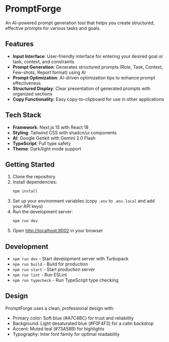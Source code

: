 # PromptForge

An AI-powered prompt generation tool that helps you create structured, effective prompts for various tasks and goals.

## Features

- **Input Interface**: User-friendly interface for entering your desired goal or task, context, and constraints
- **Prompt Generation**: Generates structured prompts (Role, Task, Context, Few-shots, Report format) using AI
- **Prompt Optimization**: AI-driven optimization tips to enhance prompt effectiveness
- **Structured Display**: Clear presentation of generated prompts with organized sections
- **Copy Functionality**: Easy copy-to-clipboard for use in other applications

## Tech Stack

- **Framework**: Next.js 15 with React 18
- **Styling**: Tailwind CSS with shadcn/ui components
- **AI**: Google Genkit with Gemini 2.0 Flash
- **TypeScript**: Full type safety
- **Theme**: Dark/light mode support

## Getting Started

1. Clone the repository
2. Install dependencies:
   ```bash
   npm install
   ```
3. Set up your environment variables (copy `.env` to `.env.local` and add your API keys)
4. Run the development server:
   ```bash
   npm run dev
   ```
5. Open [http://localhost:9002](http://localhost:9002) in your browser

## Development

- `npm run dev` - Start development server with Turbopack
- `npm run build` - Build for production
- `npm run start` - Start production server
- `npm run lint` - Run ESLint
- `npm run typecheck` - Run TypeScript type checking

## Design

PromptForge uses a clean, professional design with:
- Primary color: Soft blue (#A7C4BC) for trust and reliability
- Background: Light desaturated blue (#F0F4F3) for a calm backdrop
- Accent: Muted teal (#73A58B) for highlights
- Typography: Inter font family for optimal readability

